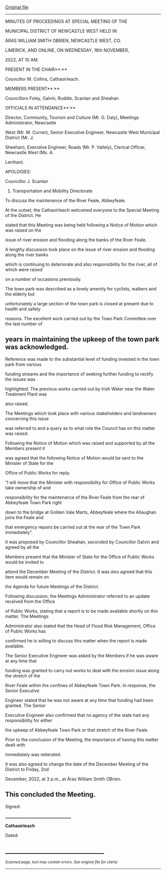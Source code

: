 [Original file](https://www.limerick.ie/sites/default/files/media/documents/2022-11/01%28b%29%202022-11-16%20Minutes%20Special%20Meeting.pdf)

---
MINUTES OF PROCEEDINGS AT SPECIAL MEETING OF THE

MUNICIPAL DISTRICT OF NEWCASTLE WEST HELD IN

ÁRAS WILLIAM SMITH OBRIEN, NEWCASTLE WEST, CO.

LIMERICK, AND ONLINE, ON WEDNESDAY, 16th NOVEMBER,

2022, AT 10 AM.

PRESENT IN THE CHAIR**:**

Councillor M. Collins, Cathaoirleach.

MEMBERS PRESENT**:**

Councillors Foley, Galvin, Ruddle, Scanlan and Sheahan

OFFICIALS IN ATTENDANCE**:**

Director, Community, Tourism and Culture (Mr. G. Daly), Meetings Administrator, Newcastle

West (Mr. M. Curran), Senior Executive Engineer, Newcastle West Municipal District (Mr. J.

Sheehan), Executive Engineer, Roads (Mr. P. Vallely), Clerical Officer, Newcastle West (Ms. A.

Lenihan).

APOLOGIES:

Councillor J. Scanlan

1. Transportation and Mobility Directorate

To discuss the maintenance of the River Feale, Abbeyfeale.

At the outset, the Cathaoirleach welcomed everyone to the Special Meeting of the District. He

stated that this Meeting was being held following a Notice of Motion which was raised on the

issue of river erosion and flooding along the banks of the River Feale.

A lengthy discussion took place on the issue of river erosion and flooding along the river banks

which is continuing to deteriorate and also responsibility for the river, all of which were raised

on a number of occasions previously.

The town park was described as a lovely amenity for cyclists, walkers and the elderly but

unfortunately a large section of the town park is closed at present due to health and safety

reasons. The excellent work carried out by the Town Park Committee over the last number of

years in maintaining the upkeep of the town park was acknowledged.
---
Reference was made to the substantial level of funding invested in the town park from various

funding streams and the importance of seeking further funding to rectify the issues was

highlighted. The previous works carried out by Irish Water near the Water Treatment Plant was

also raised.

The Meetings which took place with various stakeholders and landowners concerning this issue

was referred to and a query as to what role the Council has on this matter was raised.

Following the Notice of Motion which was raised and supported by all the Members present it

was agreed that the following Notice of Motion would be sent to the Minister of State for the

Office of Public Works for reply.

“I will move that the Minister with responsibility for Office of Public Works take ownership of and

responsibility for the maintenance of the River Feale from the rear of Abbeyfeale Town Park right

down to the bridge at Golden Vale Marts, Abbeyfeale where the Allaughan joins the Feale and

that emergency repairs be carried out at the rear of the Town Park immediately”.

It was proposed by Councillor Sheahan, seconded by Councillor Galvin and agreed by all the

Members present that the Minister of State for the Office of Public Works would be invited to

attend the December Meeting of the District. It was also agreed that this item would remain on

the Agenda for future Meetings of the District.

Following discussion, the Meetings Administrator referred to an update received from the Office

of Public Works, stating that a report is to be made available shortly on this matter. The Meetings

Administrator also stated that the Head of Flood Risk Management, Office of Public Works has

confirmed he is willing to discuss this matter when the report is made available.

The Senior Executive Engineer was asked by the Members if he was aware at any time that

funding was granted to carry out works to deal with the erosion issue along the stretch of the

River Feale within the confines of Abbeyfeale Town Park. In response, the Senior Executive

Engineer stated that he was not aware at any time that funding had been granted. The Senior

Executive Engineer also confirmed that no agency of the state had any responsibility for either

the upkeep of Abbeyfeale Town Park or that stretch of the River Feale.

Prior to the conclusion of the Meeting, the importance of having this matter dealt with

immediately was reiterated.

It was also agreed to change the date of the December Meeting of the District to Friday, 2nd

December, 2022, at 3 p.m., at Áras William Smith OBrien.

This concluded the Meeting.
---
Signed:

**\_\_\_\_\_\_\_\_\_\_\_\_\_\_\_\_\_\_\_\_\_\_\_\_\_\_\_\_\_\_\_\_**

**Cathaoirleach**

Dated:

**\_\_\_\_\_\_\_\_\_\_\_\_\_\_\_\_\_\_\_\_\_\_\_\_\_\_\_\_\_\_\_\_**
---
*<small>Scanned page, text may contain errors. See original file for clarity</small>*  


---
